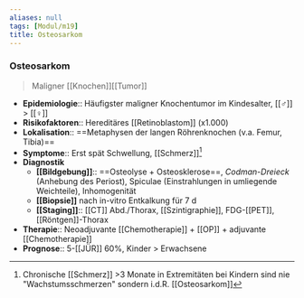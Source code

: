 ```yaml
---
aliases: null
tags: [Modul/m19]
title: Osteosarkom
---
```

### Osteosarkom
> Maligner [[Knochen]][[Tumor]]
- **Epidemiologie**:: Häufigster maligner Knochentumor im Kindesalter, [[♂]] > [[♀]] 
- **Risikofaktoren**:: Hereditäres [[Retinoblastom]] (x1.000)
- **Lokalisation**:: ==Metaphysen der langen Röhrenknochen (v.a. Femur, Tibia)==
- **Symptome**:: Erst spät Schwellung, [[Schmerz]][^1]
- **Diagnostik**
 	- **[[Bildgebung]]**:: ==Osteolyse + Osteosklerose==, *Codman-Dreieck* (Anhebung des Periost), Spiculae (Einstrahlungen in umliegende Weichteile), Inhomogenität
	- **[[Biopsie]]** nach in-vitro Entkalkung für 7 d
	- **[[Staging]]**:: [[CT]] Abd./Thorax, [[Szintigraphie]], FDG-[[PET]], [[Röntgen]]-Thorax
- **Therapie**:: Neoadjuvante [[Chemotherapie]] + [[OP]] + adjuvante [[Chemotherapie]]
- **Prognose**:: 5-[[JÜR]] 60%, Kinder > Erwachsene

[^1]: Chronische [[Schmerz]] >3 Monate in Extremitäten bei Kindern sind nie "Wachstumsschmerzen" sondern i.d.R. [[Osteosarkom]]